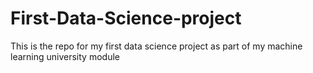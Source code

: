 # First-Data-Science-project
This is the repo for my first data science project as part of my machine learning university module
